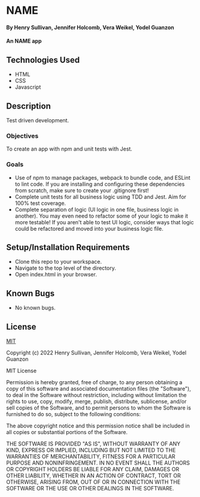 # NAME

#### By Henry Sullivan, Jennifer Holcomb, Vera Weikel, Yodel Guanzon

#### An NAME app

## Technologies Used

* HTML 
* CSS 
* Javascript

## Description
Test driven development. 

### Objectives 

To create an app with npm and unit tests with Jest.

### Goals
* Use of npm to manage packages, webpack to bundle code, and ESLint to lint code. If you are installing and configuring these dependencies from scratch, make sure to create your .gitignore first!
* Complete unit tests for all business logic using TDD and Jest. Aim for 100% test coverage.
* Complete separation of logic (UI logic in one file, business logic in another). You may even need to refactor some of your logic to make it more testable! If you aren't able to test UI logic, consider ways that logic could be refactored and moved into your business logic file.

## Setup/Installation Requirements

* Clone this repo to your workspace.
* Navigate to the top level of the directory.
* Open index.html in your browser.

## Known Bugs

* No known bugs.

## License

[MIT](https://choosealicense.com/licenses/mit/)

Copyright (c) 2022  Henry Sullivan, Jennifer Holcomb, Vera Weikel, Yodel Guanzon

MIT License

Permission is hereby granted, free of charge, to any person obtaining a copy
of this software and associated documentation files (the "Software"), to deal
in the Software without restriction, including without limitation the rights
to use, copy, modify, merge, publish, distribute, sublicense, and/or sell
copies of the Software, and to permit persons to whom the Software is
furnished to do so, subject to the following conditions:

The above copyright notice and this permission notice shall be included in all
copies or substantial portions of the Software.

THE SOFTWARE IS PROVIDED "AS IS", WITHOUT WARRANTY OF ANY KIND, EXPRESS OR
IMPLIED, INCLUDING BUT NOT LIMITED TO THE WARRANTIES OF MERCHANTABILITY,
FITNESS FOR A PARTICULAR PURPOSE AND NONINFRINGEMENT. IN NO EVENT SHALL THE
AUTHORS OR COPYRIGHT HOLDERS BE LIABLE FOR ANY CLAIM, DAMAGES OR OTHER
LIABILITY, WHETHER IN AN ACTION OF CONTRACT, TORT OR OTHERWISE, ARISING FROM,
OUT OF OR IN CONNECTION WITH THE SOFTWARE OR THE USE OR OTHER DEALINGS IN THE
SOFTWARE.